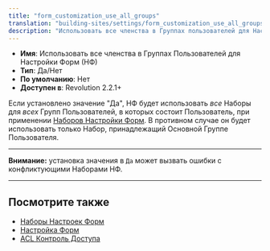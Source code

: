 ```yaml
---
title: "form_customization_use_all_groups"
translation: "building-sites/settings/form_customization_use_all_groups"
description: "Использовать все членства в Группах пользователей для Настройки Форм"
---
```


-   **Имя**: Использовать все членства в Группах Пользователей для Настройки Форм (НФ)    
-   **Тип**: Да/Нет  
-   **По умолчанию**: Нет   
-   **Доступен в**: Revolution 2.2.1+

Если установлено значение "Да", НФ будет использовать *все* Наборы для *всех* Групп Пользователей, в которых состоит Пользователь, при применении [Наборов Настройки Форм](building-sites/client-proofing/form-customization/sets). В противном случае он будет использовать только Набор, принадлежащий Основной Группе Пользователя. 

---

**Внимание:** установка значения в `Да` может вызвать ошибки с конфликтующими Наборами НФ.

---

## Посмотрите также 

-   [Наборы Настроек Форм](building-sites/client-proofing/form-customization/sets)
-   [Настройка Форм](building-sites/client-proofing/form-customization)
-   [ACL Контроль Доступа](building-sites/client-proofing/security/policies/acls)